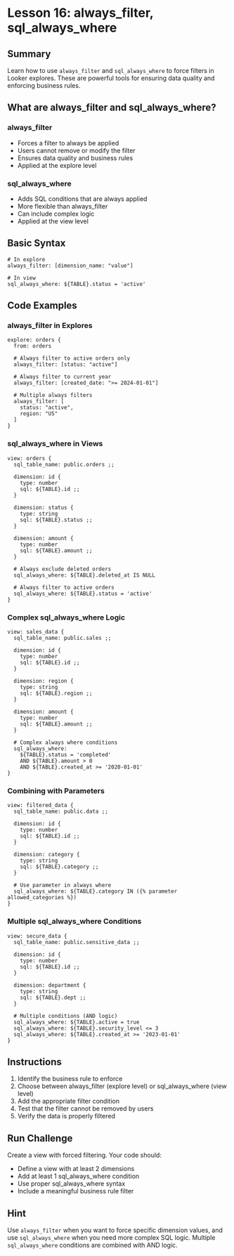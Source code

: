 # Lesson 16: always_filter, sql_always_where

## Summary
Learn how to use `always_filter` and `sql_always_where` to force filters in Looker explores. These are powerful tools for ensuring data quality and enforcing business rules.

## What are always_filter and sql_always_where?

### always_filter
- Forces a filter to always be applied
- Users cannot remove or modify the filter
- Ensures data quality and business rules
- Applied at the explore level

### sql_always_where
- Adds SQL conditions that are always applied
- More flexible than always_filter
- Can include complex logic
- Applied at the view level

## Basic Syntax

```lookml
# In explore
always_filter: [dimension_name: "value"]

# In view
sql_always_where: ${TABLE}.status = 'active'
```

## Code Examples

### always_filter in Explores
```lookml
explore: orders {
  from: orders
  
  # Always filter to active orders only
  always_filter: [status: "active"]
  
  # Always filter to current year
  always_filter: [created_date: ">= 2024-01-01"]
  
  # Multiple always filters
  always_filter: [
    status: "active",
    region: "US"
  ]
}
```

### sql_always_where in Views
```lookml
view: orders {
  sql_table_name: public.orders ;;
  
  dimension: id {
    type: number
    sql: ${TABLE}.id ;;
  }
  
  dimension: status {
    type: string
    sql: ${TABLE}.status ;;
  }
  
  dimension: amount {
    type: number
    sql: ${TABLE}.amount ;;
  }
  
  # Always exclude deleted orders
  sql_always_where: ${TABLE}.deleted_at IS NULL
  
  # Always filter to active orders
  sql_always_where: ${TABLE}.status = 'active'
}
```

### Complex sql_always_where Logic
```lookml
view: sales_data {
  sql_table_name: public.sales ;;
  
  dimension: id {
    type: number
    sql: ${TABLE}.id ;;
  }
  
  dimension: region {
    type: string
    sql: ${TABLE}.region ;;
  }
  
  dimension: amount {
    type: number
    sql: ${TABLE}.amount ;;
  }
  
  # Complex always where conditions
  sql_always_where: 
    ${TABLE}.status = 'completed'
    AND ${TABLE}.amount > 0
    AND ${TABLE}.created_at >= '2020-01-01'
}
```

### Combining with Parameters
```lookml
view: filtered_data {
  sql_table_name: public.data ;;
  
  dimension: id {
    type: number
    sql: ${TABLE}.id ;;
  }
  
  dimension: category {
    type: string
    sql: ${TABLE}.category ;;
  }
  
  # Use parameter in always where
  sql_always_where: ${TABLE}.category IN ({% parameter allowed_categories %})
}
```

### Multiple sql_always_where Conditions
```lookml
view: secure_data {
  sql_table_name: public.sensitive_data ;;
  
  dimension: id {
    type: number
    sql: ${TABLE}.id ;;
  }
  
  dimension: department {
    type: string
    sql: ${TABLE}.dept ;;
  }
  
  # Multiple conditions (AND logic)
  sql_always_where: ${TABLE}.active = true
  sql_always_where: ${TABLE}.security_level <= 3
  sql_always_where: ${TABLE}.created_at >= '2023-01-01'
}
```

## Instructions

1. Identify the business rule to enforce
2. Choose between always_filter (explore level) or sql_always_where (view level)
3. Add the appropriate filter condition
4. Test that the filter cannot be removed by users
5. Verify the data is properly filtered

## Run Challenge

Create a view with forced filtering. Your code should:
- Define a view with at least 2 dimensions
- Add at least 1 sql_always_where condition
- Use proper sql_always_where syntax
- Include a meaningful business rule filter

## Hint

Use `always_filter` when you want to force specific dimension values, and use `sql_always_where` when you need more complex SQL logic. Multiple `sql_always_where` conditions are combined with AND logic. 